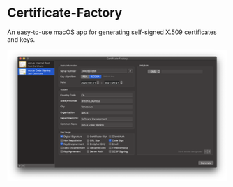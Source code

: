 # Certificate-Factory
An easy-to-use macOS app for generating self-signed X.509 certificates and keys.

<img src="https://raw.githubusercontent.com/certificate-helper/Certificate-Factory/master/screenshot.png" alt="Certificate Factory Screenshots" />
